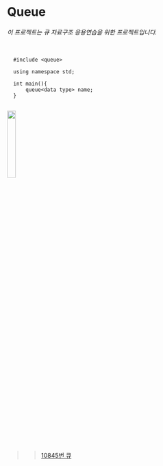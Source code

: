 # Queue

###### 이 프로젝트는 큐 자료구조 응용연습을 위한 프로젝트입니다.

<pre>
  <code>
  #include &lt;queue&gt;
  
  using namespace std;
  
  int main(){
      queue&lt;data type&gt; name;
  }
  </code>
</pre>

<img src = "http://onlinejudgeimages.s3-ap-northeast-1.amazonaws.com/images/big-square.png" width = "20%"></img>

>   > [10845번 큐](https://www.acmicpc.net/problem/10845)   